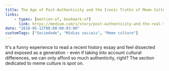 ```yaml
---
title: The Age of Post-Authenticity and the Ironic Truths of Meme Culture
links:
    - types: [mention-of, bookmark-of]
      link: https://medium.com/s/story/post-authenticity-and-the-real-truths-of-meme-culture-f98b24d645a0
date: "2018-05-12T00:00:00-03:00"
customTags: ["Sociedade", "Mídias sociais", "Meme culture"]
---
```


It's a funny experience to read a recent history essay and feel dissected and exposed as a generation - even if taking into account cultural differences, we can only afford so much authenticity, right? The section dedicated to meme culture is spot on.
